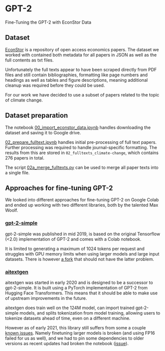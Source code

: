 # GPT-2
Fine-Tuning the GPT-2 with EconStor Data

## Dataset
[EconStor](https://www.econstor.eu/) is a repository of open access
economics papers. The dataset we worked with contained both
metadata for all papers in JSON as well as the full contents as txt files.

Unfortunately the full texts appear to have been scraped directly
from PDF files and still contain bibliographies, formatting like page numbers and headings as well as tables and figure descriptions, meaning additional cleanup was required before they could be used.

For our work we have decided to use a subset of papers related to the topic of climate change.

## Dataset preparation
The notebook [00_import_econstor_data.ipynb](./00_import_econstor_data.ipynb) handles downloading the dataset and saving it to Google drive.

[02_prepare_fulltext.ipynb](./02_prepare_fulltext.ipynb) handles initial pre-processing of full text papers. Further processing was required to handle journal-specific formatting.
The results from this are stored in `02_fulltexts_climate-change`, which contains 276 papers in total.


The script [02a_merge_fulltexts.py](./02a_merge_fulltexts.py) can be used to merge all paper texts into a single file.

## Approaches for fine-tuning GPT-2
We looked into different approaches for fine-tuning GPT-2 on Google Colab and ended up working with two different libraries,
both by the talented Max Woolf.

### [gpt-2-simple](https://github.com/minimaxir/gpt-2-simple)
gpt-2-simple was published in mid 2019, is based on the original Tensorflow (<2.0) implementation of GPT-2 and comes with 
a Colab notebook.

It is limited to generating a maximum of 1024 tokens per request and struggles with GPU memory limits when using larger models
and large input datasets. There is however [a fork](https://github.com/drfinkus/gpt-2-simple) that should not have
the latter problem.

### [aitextgen](https://github.com/minimaxir/aitextgen)
aitextgen was started in early 2020 and is designed to be a successor to gpt-2-simple. It is built using
a PyTorch implementation of GPT-2 from Hugging Face Transformers. This means that it should be able to make use of
upstream improvements in the future.

aitextgen does train well on the 124M model, can import trained gpt-2-simple models, and splits tokenization
from model training, allowing users to tokenize datasets ahead of time, even on a different machine.

However as of early 2021, this library still suffers from some a couple [known issues](https://github.com/minimaxir/aitextgen#known-issues).
Namely finetuning larger models is broken (and using FP16 failed for us as well), and we had to pin some dependencies to older versions
as recent updates had broken the notebook ([issue](https://github.com/minimaxir/aitextgen/issues/78)).
